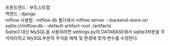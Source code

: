 프론트엔드 : 부트스트랩  
백엔드 : django<br>
mlflow 사용법 : mlflow db 폴더에서 mlflow server --backend-store-uri sqlite:///mlflow.db --default-artifact-root ./artifacts<br>
Sqlite3 대신 MySQL을 사용하려면 settings.py의 DATABASE에서 sqlite3부분을 주석처리하고 MySQL부분의 주석을 해제 및 환경에 맞게 변수를 수정한다.<br>
